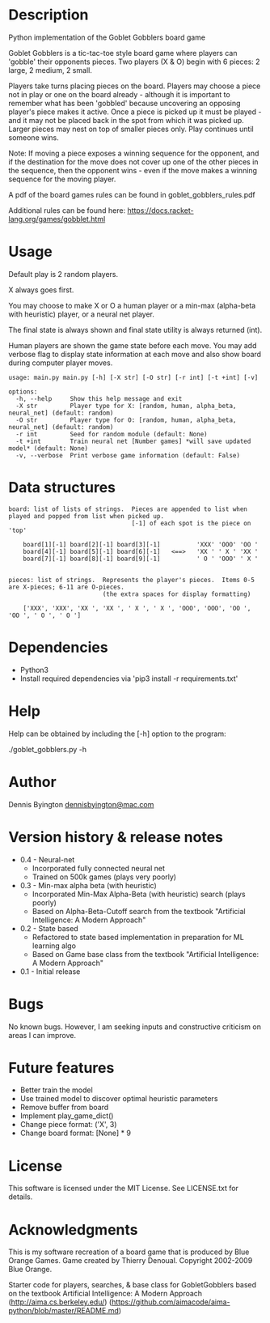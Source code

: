 # Description

Python implementation of the Goblet Gobblers board game

Goblet Gobblers is a tic-tac-toe style board game where players can 'gobble' their opponents pieces.
Two players (X & O) begin with 6 pieces: 2 large, 2 medium, 2 small.

Players take turns placing pieces on the board. Players may choose a piece not in play or one on the board
already - although it is important to remember what has been 'gobbled' because uncovering an opposing player's
piece makes it active.  Once a piece is picked up it must be played - and it may not be placed back in the spot
from which it was picked up.  Larger pieces may nest on top of smaller pieces only.  Play continues until someone wins.

Note: If moving a piece exposes a winning sequence for the opponent, and if the destination for the move
does not cover up one of the other pieces in the sequence, then the opponent wins - even if the move makes a
winning sequence for the moving player.

A pdf of the board games rules can be found in goblet_gobblers_rules.pdf

Additional rules can be found here: https://docs.racket-lang.org/games/gobblet.html


# Usage

Default play is 2 random players.  

X always goes first.

You may choose to make X or O a human player or a min-max (alpha-beta with heuristic) player, or a neural net player.  

The final state is always shown and final state utility is always returned (int).

Human players are shown the game state before each move.  You may add verbose flag to display state information at each move and also show board during computer player moves.


    usage: main.py main.py [-h] [-X str] [-O str] [-r int] [-t +int] [-v]

    options:
      -h, --help     Show this help message and exit
      -X str         Player type for X: [random, human, alpha_beta, neural_net] (default: random)
      -O str         Player type for O: [random, human, alpha_beta, neural_net] (default: random)
      -r int         Seed for random module (default: None)
      -t +int        Train neural net [Number games] *will save updated model* (default: None)      
      -v, --verbose  Print verbose game information (default: False)


# Data structures

    board: list of lists of strings.  Pieces are appended to list when played and popped from list when picked up.
                                      [-1] of each spot is the piece on 'top'

        board[1][-1] board[2][-1] board[3][-1]          'XXX' 'OOO' 'OO '
        board[4][-1] board[5][-1] board[6][-1]   <==>   'XX ' ' X ' 'XX '
        board[7][-1] board[8][-1] board[9][-1]          ' O ' 'OOO' ' X '


    pieces: list of strings.  Represents the player's pieces.  Items 0-5 are X-pieces; 6-11 are O-pieces.
                              (the extra spaces for display formatting)

        ['XXX', 'XXX', 'XX ', 'XX ', ' X ', ' X ', 'OOO', 'OOO', 'OO ', 'OO ', ' O ', ' O ']


# Dependencies

- Python3
- Install required dependencies via 'pip3 install -r requirements.txt'


# Help

Help can be obtained by including the [-h] option to the program:

  ./goblet_gobblers.py -h


# Author

Dennis Byington
dennisbyington@mac.com


# Version history & release notes

- 0.4 - Neural-net 
    - Incorporated fully connected neural net
    - Trained on 500k games (plays very poorly)
- 0.3 - Min-max alpha beta (with heuristic) 
    - Incorporated Min-Max Alpha-Beta (with heuristic) search (plays poorly)
    - Based on Alpha-Beta-Cutoff search from the textbook "Artificial Intelligence: A Modern Approach"
- 0.2 - State based
    - Refactored to state based implementation in preparation for ML learning algo
    - Based on Game base class from the textbook "Artificial Intelligence: A Modern Approach"
- 0.1 - Initial release


# Bugs

No known bugs.  However, I am seeking inputs and constructive criticism on areas I can improve.


# Future features

- Better train the model
- Use trained model to discover optimal heuristic parameters
- Remove buffer from board
- Implement play_game_dict()
- Change piece format: ('X', 3)
- Change board format: \[None] * 9

# License

This software is licensed under the MIT License.  See LICENSE.txt for details.


# Acknowledgments

This is my software recreation of a board game that is produced by Blue Orange Games.
Game created by Thierry Denoual.  Copyright 2002-2009 Blue Orange.

Starter code for players, searches, & base class for GobletGobblers based on the textbook 
Artificial Intelligence: A Modern Approach (http://aima.cs.berkeley.edu/) (https://github.com/aimacode/aima-python/blob/master/README.md)

